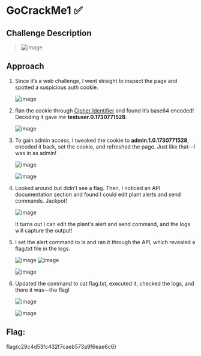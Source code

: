 # GoCrackMe1 ✅

## Challenge Description
> ![image](https://github.com/user-attachments/assets/44e3d79f-0fbd-4e1d-b204-5db900044a36)


## Approach
1. Since it’s a web challenge, I went straight to inspect the page and spotted a suspicious auth cookie.

   ![image](https://github.com/user-attachments/assets/c642f223-3b67-453b-9dc7-ba0c5e10fbcd)

2. Ran the cookie through [Cipher Identifier](https://www.dcode.fr/cipher-identifier) and found it’s base64 encoded! Decoding it gave me **testuser.0.1730771528**.

   ![image](https://github.com/user-attachments/assets/ebbc5002-f270-4410-8a19-9215ccf2521d)

3. To gain admin access, I tweaked the cookie to **admin.1.0.1730771528**, encoded it back, set the cookie, and refreshed the page. Just like that—I was in as admin!

   ![image](https://github.com/user-attachments/assets/a43085df-17d7-46c9-ad5d-1258ea128a44)

   ![image](https://github.com/user-attachments/assets/cb532c53-1b24-4f28-8f36-6f509fe6854b)

4. Looked around but didn’t see a flag. Then, I noticed an API documentation section and found I could edit plant alerts and send commands. Jackpot!

   ![image](https://github.com/user-attachments/assets/e6aa0b89-8822-4d59-b841-cebf35bef9ba)

   It turns out I can edit the plant's alert and send command, and the logs will capture the output!

6. I set the alert command to ls and ran it through the API, which revealed a flag.txt file in the logs.
   
   ![image](https://github.com/user-attachments/assets/1e85e534-09f2-4db7-9caa-74e94ab08abd) ![image](https://github.com/user-attachments/assets/421c3c22-10a3-436e-8ab7-28b8df040524)

   ![image](https://github.com/user-attachments/assets/ff61283e-8785-490d-91b3-3b66c59aeaaa)

8. Updated the command to cat flag.txt, executed it, checked the logs, and there it was—the flag!

   ![image](https://github.com/user-attachments/assets/f281241a-2cd9-459d-bdc0-c954e1c8d888)

   ![image](https://github.com/user-attachments/assets/ee664308-f62d-4e94-9140-59a1f923fc22)
  
## Flag: 
flag{c29c4d53fc432f7caeb573a9f6eae6c6}




   
